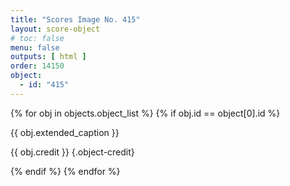 ```yaml
---
title: "Scores Image No. 415"
layout: score-object
# toc: false
menu: false
outputs: [ html ]
order: 14150
object:
  - id: "415"
---
```


{% for obj in objects.object_list %}
{% if obj.id == object[0].id %}

{{ obj.extended_caption }}

{{ obj.credit }} {.object-credit}

{% endif %}
{% endfor %}
